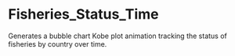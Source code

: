 # Fisheries_Status_Time
Generates a bubble chart Kobe plot animation tracking the status of fisheries by country over time.
